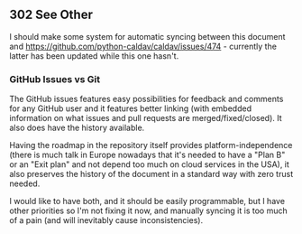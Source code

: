 ## 302 See Other

I should make some system for automatic syncing between this document and https://github.com/python-caldav/caldav/issues/474 - currently the latter has been updated while this one hasn't.

### GitHub Issues vs Git

The GitHub issues features easy possibilities for feedback and comments for any GitHub user and it features better linking (with embedded information on what issues and pull requests are merged/fixed/closed).  It also does have the history available.

Having the roadmap in the repository itself provides platform-independence (there is much talk in Europe nowadays that it's needed to have a "Plan B" or an "Exit plan" and not depend too much on cloud services in the USA), it also preserves the history of the document in a standard way with zero trust needed.

I would like to have both, and it should be easily programmable, but I have other priorities so I'm not fixing it now, and manually syncing it is too much of a pain (and will inevitably cause inconsistencies).
